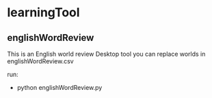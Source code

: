 # learningTool

## englishWordReview
This is an English world review Desktop tool
you can replace worlds in englishWordReview.csv

run:
- python englishWordReview.py
